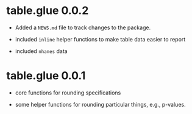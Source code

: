 # table.glue 0.0.2

* Added a `NEWS.md` file to track changes to the package.

* included `inline` helper functions to make table data easier to report

* included `nhanes` data

# table.glue 0.0.1

* core functions for rounding specifications

* some helper functions for rounding particular things, e.g., p-values.
